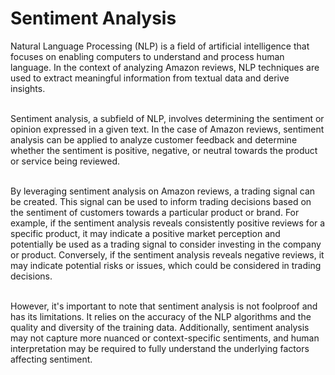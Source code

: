 # Sentiment Analysis
Natural Language Processing (NLP) is a field of artificial intelligence that focuses on enabling computers to understand and process human language. In the context of analyzing Amazon reviews, NLP techniques are used to extract meaningful information from textual data and derive insights.<br><br>

Sentiment analysis, a subfield of NLP, involves determining the sentiment or opinion expressed in a given text. In the case of Amazon reviews, sentiment analysis can be applied to analyze customer feedback and determine whether the sentiment is positive, negative, or neutral towards the product or service being reviewed.<br><br>

By leveraging sentiment analysis on Amazon reviews, a trading signal can be created. This signal can be used to inform trading decisions based on the sentiment of customers towards a particular product or brand. For example, if the sentiment analysis reveals consistently positive reviews for a specific product, it may indicate a positive market perception and potentially be used as a trading signal to consider investing in the company or product. Conversely, if the sentiment analysis reveals negative reviews, it may indicate potential risks or issues, which could be considered in trading decisions.<br><br>

However, it's important to note that sentiment analysis is not foolproof and has its limitations. It relies on the accuracy of the NLP algorithms and the quality and diversity of the training data. Additionally, sentiment analysis may not capture more nuanced or context-specific sentiments, and human interpretation may be required to fully understand the underlying factors affecting sentiment.
